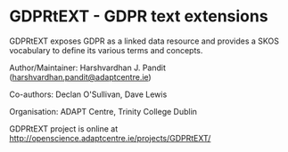 # GDPRtEXT - GDPR text extensions

GDPRtEXT exposes GDPR as a linked data resource and provides a SKOS vocabulary
to define its various terms and concepts.

Author/Maintainer: Harshvardhan J. Pandit (harshvardhan.pandit@adaptcentre.ie)

Co-authors: Declan O'Sullivan, Dave Lewis

Organisation: ADAPT Centre, Trinity College Dublin

GDPRtEXT project is online at http://openscience.adaptcentre.ie/projects/GDPRtEXT/
